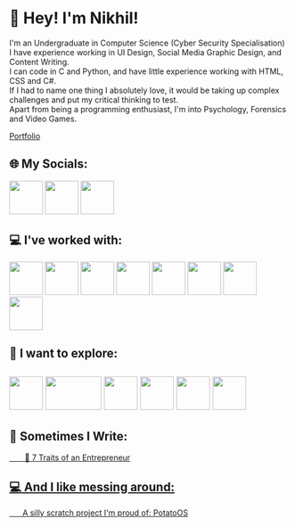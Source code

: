 # 💫 Hey! I'm Nikhil!
I'm an Undergraduate in Computer Science (Cyber Security Specialisation)<br>I have experience working in UI Design, Social Media Graphic Design, and Content Writing. <br>I can code in C and Python, and have little experience working with HTML, CSS and C#. <br>If I had to name one thing I absolutely love, it would be taking up complex challenges and put my critical thinking to test. <br>Apart from being a programming enthusiast, I'm into Psychology, Forensics and Video Games.

<a href="https://bento.me/usernameisnik"> Portfolio<a/>
## 🌐 My Socials:
 <a href= "https://linkedin.com/in/csrinikhil" ><img src="https://www.iconpacks.net/icons/2/free-linkedin-logo-icon-2430-thumb.png" width="60" height="60"/><a/> <a href= "https://instagram.com/abcefghidk" ><img src="https://upload.wikimedia.org/wikipedia/commons/thumb/e/e7/Instagram_logo_2016.svg/2048px-Instagram_logo_2016.svg.png" width="60" height="60"/><a/> <a href= "https://in.pinterest.com/notyetnikhil/" ><img src="https://upload.wikimedia.org/wikipedia/commons/0/08/Pinterest-logo.png" width="60" height="60"/><a/> 
## 💻 I've worked with:
<img src="https://img.icons8.com/color/512/c-programming.png" width= "60" height= "60">  <img src="https://cdn3.iconfinder.com/data/icons/logos-and-brands-adobe/512/267_Python-512.png" width= "60" height= "60"> <img src="https://www.w3.org/html/logo/downloads/HTML5_Badge_512.png" width= "60" height= "60"> <img src="https://www.labsrc.com/wp-content/uploads/2022/03/css3.png" width= "60" height= "60"> <img src="https://cdn.sanity.io/images/599r6htc/localized/46a76c802176eb17b04e12108de7e7e0f3736dc6-1024x1024.png?w=670&h=670&q=75&fit=max&auto=format" width= "60" height= "60"> <img src="https://static-00.iconduck.com/assets.00/apps-notion-icon-256x256-micnerin.png" width= "60" height= "60">  <img src="https://upload.wikimedia.org/wikipedia/commons/0/08/Canva_icon_2021.svg" width= "60" height= "60">  <img src="https://brandslogos.com/wp-content/uploads/images/large/arduino-logo-1.png" width= "60" height= "60"> 

## 🧠 I want to explore:
<img src="https://cdn-icons-png.flaticon.com/512/6132/6132221.png" width= "60" height= "60"> <img src="https://store-speedtree-com.exactdn.com/site-assets/uploads/Unity-Logo-White.png?strip=all&lossy=1&quality=73&w=2560&ssl=1" width= "100" height= "60"> <img src="https://upload.wikimedia.org/wikipedia/commons/6/6a/JavaScript-logo.png"  width= "60" height= "60"/> <img src="https://cdn2.iconfinder.com/data/icons/designer-skills/128/linux-server-system-platform-os-computer-penguin-512.png" width= "60" height= "60"> <img src="https://upload.wikimedia.org/wikipedia/commons/thumb/0/0c/Blender_logo_no_text.svg/2503px-Blender_logo_no_text.svg.png" width= "60" height= "60"> 
<img src="https://cdn.icon-icons.com/icons2/2107/PNG/512/file_type_flutter_icon_130599.png" width= "60" height= "60"> 
---
## 📝 Sometimes I Write:
<p><a href="https://mlritcie.in/7-traits-of-an-entrepreneur/">&nbsp;&nbsp;&nbsp;&nbsp;&nbsp;&nbsp; 📃 7 Traits of an Entrepreneur</p>
 
## 💻 And I like messing around:
<p>&nbsp;&nbsp;&nbsp;&nbsp;&nbsp;&nbsp;A silly scratch project I'm proud of:<a href="https://scratch.mit.edu/projects/582432004/"> PotatoOS </p>

<!--END -->
